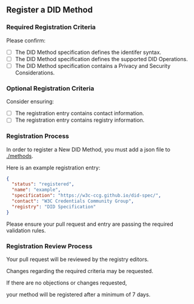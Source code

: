## Register a DID Method

### Required Registration Criteria

Please confirm:

- [ ] The DID Method specification defines the identifer syntax.
- [ ] The DID Method specification defines the supported DID Operations.
- [ ] The DID Method specification contains a Privacy and Security Considerations.

### Optional Registration Criteria

Consider ensuring:

- [ ] The registration entry contains contact information.
- [ ] The registration entry contains registry information.

### Registration Process

In order to register a New DID Method, you must add a json file to [./methods](./methods).

Here is an example registration entry:

```json
{
  "status": "registered",
  "name": "example",
  "specification": "https://w3c-ccg.github.io/did-spec/",
  "contact": "W3C Credentials Community Group",
  "registry": "DID Specification"
}
```

Please ensure your pull request and entry are passing the required validation rules.

### Registration Review Process

Your pull request will be reviewed by the registry editors.

Changes regarding the required criteria may be requested.

If there are no objections or changes requested, 

your method will be registered after a minimum of 7 days.
